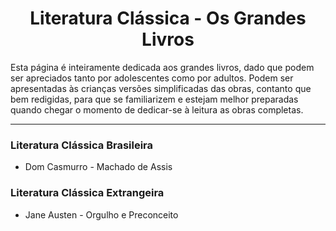 <h1 align="center">Literatura Clássica - Os Grandes Livros</h1>

Esta página é inteiramente dedicada aos grandes livros, dado que podem ser apreciados tanto por adolescentes como por adultos. Podem ser apresentadas às crianças versões simplificadas das obras, contanto que bem redigidas, para que se familiarizem e estejam melhor preparadas quando chegar o momento de dedicar-se à leitura as obras completas.

---

### Literatura Clássica Brasileira

- Dom Casmurro - Machado de Assis

### Literatura Clássica Extrangeira

- Jane Austen - Orgulho e Preconceito
